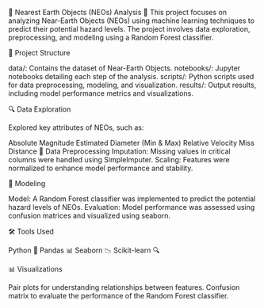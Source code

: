 🚀 Nearest Earth Objects (NEOs) Analysis 
🌌 This project focuses on analyzing Near-Earth Objects (NEOs) using machine learning techniques to predict their potential hazard levels. The project involves data exploration, preprocessing, and modeling using a Random Forest classifier.

📁 Project Structure

data/: Contains the dataset of Near-Earth Objects.
notebooks/: Jupyter notebooks detailing each step of the analysis.
scripts/: Python scripts used for data preprocessing, modeling, and visualization.
results/: Output results, including model performance metrics and visualizations.

🔍 Data Exploration

Explored key attributes of NEOs, such as:

Absolute Magnitude
Estimated Diameter (Min & Max)
Relative Velocity
Miss Distance
🔧 Data Preprocessing
Imputation: Missing values in critical columns were handled using SimpleImputer.
Scaling: Features were normalized to enhance model performance and stability.

🌳 Modeling

Model: A Random Forest classifier was implemented to predict the potential hazard levels of NEOs.
Evaluation: Model performance was assessed using confusion matrices and visualized using seaborn.

🛠️ Tools Used

Python 🐍
Pandas 📊
Seaborn 📉
Scikit-learn 🔍

📊 Visualizations

Pair plots for understanding relationships between features.
Confusion matrix to evaluate the performance of the Random Forest classifier.
